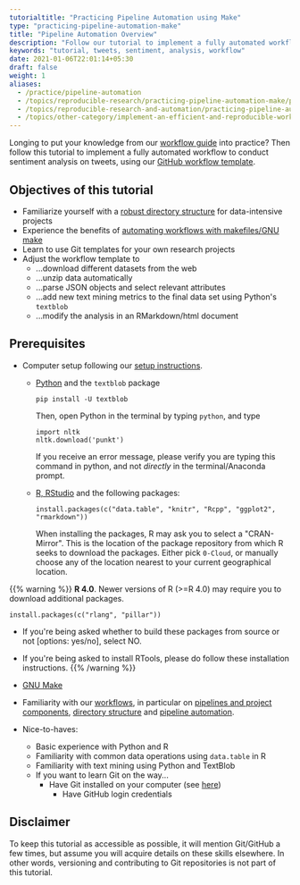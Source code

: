 ```yaml
---
tutorialtitle: "Practicing Pipeline Automation using Make"
type: "practicing-pipeline-automation-make"
title: "Pipeline Automation Overview"
description: "Follow our tutorial to implement a fully automated workflow to conduct sentiment analysis on tweets."
keywords: "tutorial, tweets, sentiment, analysis, workflow"
date: 2021-01-06T22:01:14+05:30
draft: false
weight: 1
aliases:
  - /practice/pipeline-automation
  - /topics/reproducible-research/practicing-pipeline-automation-make/pipeline-automation-overview
  - /topics/reproducible-research-and-automation/practicing-pipeline-automation-make/_index
  - /topics/other-category/implement-an-efficient-and-reproducible-workflow/workflow/pipeline.md
---
```


Longing to put your knowledge from our [workflow guide](/topics/reproducible-research-and-automation/principles-of-project-setup-and-workflow-management/project-setup-overview/) into practice? Then follow this tutorial to implement a fully automated workflow to conduct sentiment analysis on tweets, using our [GitHub workflow template](https://github.com/hannesdatta/textmining-workflow).

## Objectives of this tutorial

-	Familiarize yourself with a [robust directory structure](/topics/project-management/principles-of-project-setup-and-workflow-management/directories/) for data-intensive projects
-	Experience the benefits of [automating workflows with makefiles/GNU make](/topics/project-management/principles-of-project-setup-and-workflow-management/automation/)
-	Learn to use Git templates for your own research projects
-	Adjust the workflow template to
    -	...download different datasets from the web
    - ...unzip data automatically
    -	...parse JSON objects and select relevant attributes
    - ...add new text mining metrics to the final data set using Python's `textblob`
    - ...modify the analysis in an RMarkdown/html document

## Prerequisites

-	Computer setup following our [setup instructions](/topics/computer-setup/software-installation/#software-installation-ezo/).
    - [Python](/install/python) and the `textblob` package

        ```
        pip install -U textblob
        ```

        Then, open Python in the terminal by typing `python`, and type

        ```
        import nltk
        nltk.download('punkt')
        ```

        If you receive an error message, please verify you are typing this command in python, and not *directly* in the terminal/Anaconda prompt.

    -	[R, RStudio](/install/r) and the following packages:

        ```
        install.packages(c("data.table", "knitr", "Rcpp", "ggplot2", "rmarkdown"))
        ```

        When installing the packages, R may ask you to select a "CRAN-Mirror". This is the location of the package repository from which R seeks to download the packages. Either pick `0-Cloud`, or manually choose any of the location nearest to your current geographical location.

{{% warning %}}
  **R 4.0**.
  Newer versions of R (>=R 4.0) may require you to download additional packages.

  ```
  install.packages(c("rlang", "pillar"))
  ```

  - If you're being asked whether to build these packages from source or not [options: yes/no], select NO.

  - If you're being asked to install RTools, please do follow these installation instructions.
{{% /warning %}}

  -	[GNU Make](/install/make)

- Familiarity with our [workflows](/topics/reproducible-research-and-automation/principles-of-project-setup-and-workflow-management/project-setup-overview/), in particular on [pipelines and project components](/topics/project-management/principles-of-project-setup-and-workflow-management/pipeline/), [directory structure](/topics/project-management/principles-of-project-setup-and-workflow-management/directories/) and [pipeline automation](/topics/project-management/principles-of-project-setup-and-workflow-management/automation/).

-	Nice-to-haves:
    - Basic experience with Python and R
    -	Familiarity with common data operations using `data.table` in R
    -	Familiarity with text mining using Python and TextBlob
    - If you want to learn Git on the way...
        - Have Git installed on your computer (see [here](/install/git))
    	  - Have GitHub login credentials

## Disclaimer

To keep this tutorial as accessible as possible, it will mention Git/GitHub a few times, but assume you will acquire details on these skills elsewhere. In other words, versioning and contributing to Git repositories is not part of this tutorial.

<!-- to do:

add note what to put in make, and what to put in R-->
